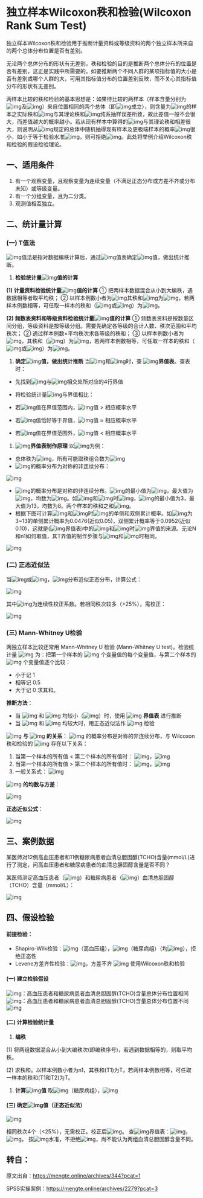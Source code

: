 # 独立样本Wilcoxon秩和检验(Wilcoxon Rank Sum Test)

独立样本Wilcoxon秩和检验用于推断计量资料或等级资料的两个独立样本所来自的两个总体分布位置是否有差别。

无论两个总体分布的形状有无差别，秩和检验的目的是推断两个总体分布的位置是否有差别，这正是实践中所需要的。如要推断两个不同人群的某项指标值的大小是否有差别或哪个人群的大，可用其指标值分布的位置差别反映，而不关心其指标值分布的形状有无差别。

两样本比较的秩和检验的基本思想是：如果待比较的两样本（样本含量分别为![img](https://cdn.nlark.com/yuque/__latex/75a79801b1f8d45fdfd7a0b0bbc8d02f.svg)及![img](https://cdn.nlark.com/yuque/__latex/1b83e2a3d544d2b90cd33a8b662d3039.svg)）来自位置相同的两个总体（即![img](https://cdn.nlark.com/yuque/__latex/57187f9bd9c2c01d01dc9aafd4f8e645.svg)成立），则含量为![img](https://cdn.nlark.com/yuque/__latex/75a79801b1f8d45fdfd7a0b0bbc8d02f.svg)的样本之实际秩和![img](https://cdn.nlark.com/yuque/__latex/1553dae3cc5c15cddb4f5b5a367b0aba.svg)与其理论秩和![img](https://cdn.nlark.com/yuque/__latex/d374219406939d9ae5ac8dae831b7962.svg)纯系抽样误差所致，故此差值一般不会很大，而差值越大的概率越小。若从现有样本中算得的![img](https://cdn.nlark.com/yuque/__latex/1553dae3cc5c15cddb4f5b5a367b0aba.svg)与其理论秩和相差很大，则说明从![img](https://cdn.nlark.com/yuque/__latex/57187f9bd9c2c01d01dc9aafd4f8e645.svg)规定的总体中随机抽得现有样本及更极端样本的概率![img](https://cdn.nlark.com/yuque/__latex/ffd1905f6d4d60accedfa6b91be93ea9.svg)很小，如小于等于检验水准![img](https://cdn.nlark.com/yuque/__latex/18d25ca4f77a9bbed9812e2bb0b350a5.svg)，则可拒绝![img](https://cdn.nlark.com/yuque/__latex/57187f9bd9c2c01d01dc9aafd4f8e645.svg)。此处将举例介绍Wilcoxon秩和检验的假设检验理论。

## 一、适用条件

1. 有一个观察变量，且观察变量为连续变量（不满足正态分布或方差不齐或分布未知）或等级变量。
2. 有一个分组变量，且为二分类。
3. 观测值相互独立。

## 二、统计量计算

### (一) T值法

![img](https://cdn.nlark.com/yuque/__latex/1553dae3cc5c15cddb4f5b5a367b0aba.svg)值法是指对数据编秩计算后，通过![img](https://cdn.nlark.com/yuque/__latex/1553dae3cc5c15cddb4f5b5a367b0aba.svg)值表确定![img](https://cdn.nlark.com/yuque/__latex/ffd1905f6d4d60accedfa6b91be93ea9.svg)值，做出统计推断。

1. **检验统计量**![img](https://cdn.nlark.com/yuque/__latex/1553dae3cc5c15cddb4f5b5a367b0aba.svg)**值的计算**

**(1) 计量资料检验统计量**![img](https://cdn.nlark.com/yuque/__latex/1553dae3cc5c15cddb4f5b5a367b0aba.svg)**值的计算**
① 把两样本数据混合从小到大编秩，遇数据相等者取平均秩；
② 以样本例数小者为![img](https://cdn.nlark.com/yuque/__latex/75a79801b1f8d45fdfd7a0b0bbc8d02f.svg)其秩和![img](https://cdn.nlark.com/yuque/__latex/f9fead56308a5646fe8ddf2f9af2c17d.svg)为![img](https://cdn.nlark.com/yuque/__latex/1553dae3cc5c15cddb4f5b5a367b0aba.svg)，若两样本例数相等，可任取一样本的秩和（![img](https://cdn.nlark.com/yuque/__latex/f9fead56308a5646fe8ddf2f9af2c17d.svg)或![img](https://cdn.nlark.com/yuque/__latex/e6970f40f11ca608a82850039f0f3119.svg)）为![img](https://cdn.nlark.com/yuque/__latex/1553dae3cc5c15cddb4f5b5a367b0aba.svg)。 

**(2) 频数表资料和等级资料检验统计量**![img](https://cdn.nlark.com/yuque/__latex/1553dae3cc5c15cddb4f5b5a367b0aba.svg)**值的计算**
① 频数表资料是按数量区间分组，等级资料是按等级分组。需要先确定各等级的合计人数、秩次范围和平均秩次；
② 通过样本例数×平均秩次求各等级的秩和；
③ 以样本例数小者为![img](https://cdn.nlark.com/yuque/__latex/75a79801b1f8d45fdfd7a0b0bbc8d02f.svg)，其秩和（![img](https://cdn.nlark.com/yuque/__latex/f9fead56308a5646fe8ddf2f9af2c17d.svg)）为![img](https://cdn.nlark.com/yuque/__latex/1553dae3cc5c15cddb4f5b5a367b0aba.svg)，若两样本例数相等，可任取一样本的秩和（![img](https://cdn.nlark.com/yuque/__latex/f9fead56308a5646fe8ddf2f9af2c17d.svg)或![img](https://cdn.nlark.com/yuque/__latex/e6970f40f11ca608a82850039f0f3119.svg)）为![img](https://cdn.nlark.com/yuque/__latex/1553dae3cc5c15cddb4f5b5a367b0aba.svg)。

1. **确定**![img](https://cdn.nlark.com/yuque/__latex/ffd1905f6d4d60accedfa6b91be93ea9.svg)**值，做出统计推断**
   当![img](https://cdn.nlark.com/yuque/__latex/8eb0ea57193ef4ad09ea2194642a37d0.svg)和![img](https://cdn.nlark.com/yuque/__latex/7f1a580959ab0936b285ecfb0a70ed5f.svg)时，查 ![img](https://cdn.nlark.com/yuque/__latex/1553dae3cc5c15cddb4f5b5a367b0aba.svg)**界值表**。查表时：

- 先找到![img](https://cdn.nlark.com/yuque/__latex/75a79801b1f8d45fdfd7a0b0bbc8d02f.svg)与![img](https://cdn.nlark.com/yuque/__latex/dd084010f9335fc3a2b0f72f1b1db821.svg)相交处所对应的4行界值
- 将检验统计量![img](https://cdn.nlark.com/yuque/__latex/1553dae3cc5c15cddb4f5b5a367b0aba.svg)与界值相比：

- 若![img](https://cdn.nlark.com/yuque/__latex/1553dae3cc5c15cddb4f5b5a367b0aba.svg)值在界值范围内，![img](https://cdn.nlark.com/yuque/__latex/ffd1905f6d4d60accedfa6b91be93ea9.svg)值 > 相应概率水平
- 若![img](https://cdn.nlark.com/yuque/__latex/1553dae3cc5c15cddb4f5b5a367b0aba.svg)值恰好等于界值，![img](https://cdn.nlark.com/yuque/__latex/ffd1905f6d4d60accedfa6b91be93ea9.svg)值 ≈ 相应概率水平
- 若![img](https://cdn.nlark.com/yuque/__latex/1553dae3cc5c15cddb4f5b5a367b0aba.svg)值在界值范围外，![img](https://cdn.nlark.com/yuque/__latex/ffd1905f6d4d60accedfa6b91be93ea9.svg)值 < 相应概率水平

1. ![img](https://cdn.nlark.com/yuque/__latex/1553dae3cc5c15cddb4f5b5a367b0aba.svg)**界值表制作原理**
   以![img](https://cdn.nlark.com/yuque/__latex/e8801f41503fbe7c062291647128d3d6.svg)为例：

- 总体秩为![img](https://cdn.nlark.com/yuque/__latex/0697151c5afc79b604d6ada6a46279e1.svg)，所有可能取秩组合数为![img](https://cdn.nlark.com/yuque/__latex/b36e0e2294dc3b586668e39354481efa.svg)
- ![img](https://cdn.nlark.com/yuque/__latex/1553dae3cc5c15cddb4f5b5a367b0aba.svg)的概率分布为对称的非连续分布：

![img](https://cdn.nlark.com/yuque/0/2025/png/35630207/1751818472735-793a0ce6-f1f8-49c2-aa14-cbf8c8ecfce6.png)

- ![img](https://cdn.nlark.com/yuque/__latex/1553dae3cc5c15cddb4f5b5a367b0aba.svg)的概率分布是对称的非连续分布。![img](https://cdn.nlark.com/yuque/__latex/1553dae3cc5c15cddb4f5b5a367b0aba.svg)的最小值为![img](https://cdn.nlark.com/yuque/__latex/9d35b55c27a45346534688c15e5f60fa.svg)，最大值为![img](https://cdn.nlark.com/yuque/__latex/05b568b03368ff75db0042ad7232174e.svg)，均数为![img](https://cdn.nlark.com/yuque/__latex/a34388e172d28a331e09ae3535949026.svg)。如![img](https://cdn.nlark.com/yuque/__latex/5a8f7484dc0048d0ca354f48bcdfad4c.svg)和![img](https://cdn.nlark.com/yuque/__latex/4721689acc9da52486d222a45a64ffff.svg)时![img](https://cdn.nlark.com/yuque/__latex/86488daea25b8ac4c51d68fa9ed6f64f.svg)，![img](https://cdn.nlark.com/yuque/__latex/1553dae3cc5c15cddb4f5b5a367b0aba.svg)的最小值为3，最大值为13，均数为8。两个样本的秩和之和![img](https://cdn.nlark.com/yuque/__latex/a535821e8fac0a8d0674b9805b19fe6b.svg)。
- 根据下图可计算![img](https://cdn.nlark.com/yuque/__latex/5a8f7484dc0048d0ca354f48bcdfad4c.svg)和![img](https://cdn.nlark.com/yuque/__latex/4721689acc9da52486d222a45a64ffff.svg)时![img](https://cdn.nlark.com/yuque/__latex/1553dae3cc5c15cddb4f5b5a367b0aba.svg)的单侧和双侧累计概率。如![img](https://cdn.nlark.com/yuque/__latex/1553dae3cc5c15cddb4f5b5a367b0aba.svg)为3~13的单侧累计概率为0.0476(近似0.05)，双侧累计概率等于0.0952(近似0.10)，这就是(![img](https://cdn.nlark.com/yuque/__latex/1553dae3cc5c15cddb4f5b5a367b0aba.svg)界值表)中的![img](https://cdn.nlark.com/yuque/__latex/4721689acc9da52486d222a45a64ffff.svg)和![img](https://cdn.nlark.com/yuque/__latex/e651b46720b83f7bdf5940129f63b1bb.svg)时![img](https://cdn.nlark.com/yuque/__latex/1553dae3cc5c15cddb4f5b5a367b0aba.svg)界值的来源。无论N和n1如何取值，其T界值的制作步骤与![img](https://cdn.nlark.com/yuque/__latex/5a8f7484dc0048d0ca354f48bcdfad4c.svg)和![img](https://cdn.nlark.com/yuque/__latex/4721689acc9da52486d222a45a64ffff.svg)时相同。

![img](https://cdn.nlark.com/yuque/0/2025/png/35630207/1751818528799-666725f6-a345-4fd8-9462-5cdcf1742142.png)

### (二) 正态近似法

当![img](https://cdn.nlark.com/yuque/__latex/1b08a87ae8e368f96b39b0df40ece68c.svg)或![img](https://cdn.nlark.com/yuque/__latex/93320a0640e3ab38f73bb72c0479625d.svg)，![img](https://cdn.nlark.com/yuque/__latex/1553dae3cc5c15cddb4f5b5a367b0aba.svg)分布近似正态分布，计算公式：

![img](https://cdn.nlark.com/yuque/__latex/2d1fb4d7ee8dcc493ae5d9ce0363eb94.svg)

其中![img](https://cdn.nlark.com/yuque/__latex/2c26077ae5ef957f8a1be6a81734c04d.svg)为连续性校正系数。若相同秩次较多（>25%），需校正：

![img](https://cdn.nlark.com/yuque/__latex/f82654d37e99942ebefab08a256be190.svg)

### (三) Mann-Whitney U检验

两独立样本比较还常用 Mann-Whitney U 检验 (Mann-Whitney U test)。检验统计量 ![img](https://cdn.nlark.com/yuque/__latex/61730156a4ee0ac4b11b62f6440f5779.svg) 为：把第一个样本的 ![img](https://cdn.nlark.com/yuque/__latex/2679980b755ed3a72f0537370d4a0f6e.svg) 个变量值的每个变量值，与第二个样本的 ![img](https://cdn.nlark.com/yuque/__latex/1b83e2a3d544d2b90cd33a8b662d3039.svg) 个变量值逐个比较：

- 小于记 1  
- 相等记 0.5  
- 大于记 0
  求其和。

**推断方法**：  

- 当 ![img](https://cdn.nlark.com/yuque/__latex/75a79801b1f8d45fdfd7a0b0bbc8d02f.svg) 和 ![img](https://cdn.nlark.com/yuque/__latex/1b83e2a3d544d2b90cd33a8b662d3039.svg) 均较小（![img](https://cdn.nlark.com/yuque/__latex/ec8d7ad86c79f2a73e8f946d6cf9d22d.svg)）时，使用 ![img](https://cdn.nlark.com/yuque/__latex/61730156a4ee0ac4b11b62f6440f5779.svg) **界值表** 进行推断  
- 当 ![img](https://cdn.nlark.com/yuque/__latex/75a79801b1f8d45fdfd7a0b0bbc8d02f.svg) 和 ![img](https://cdn.nlark.com/yuque/__latex/1b83e2a3d544d2b90cd33a8b662d3039.svg) 均较大时，用正态近似法作 ![img](https://cdn.nlark.com/yuque/__latex/77c3adce895348f6083c425fe1ba2624.svg) 检验

![img](https://cdn.nlark.com/yuque/__latex/61730156a4ee0ac4b11b62f6440f5779.svg) **与** ![img](https://cdn.nlark.com/yuque/__latex/1553dae3cc5c15cddb4f5b5a367b0aba.svg) **的关系**：
![img](https://cdn.nlark.com/yuque/__latex/61730156a4ee0ac4b11b62f6440f5779.svg) 的概率分布是对称的非连续分布，与 Wilcoxon 秩和检验的 ![img](https://cdn.nlark.com/yuque/__latex/1553dae3cc5c15cddb4f5b5a367b0aba.svg) 存在以下关系：  

1. 当第一个样本的所有值 < 第二个样本的所有值时：
   ![img](https://cdn.nlark.com/yuque/__latex/2c129263c53880e33250a6f94e194d71.svg)，![img](https://cdn.nlark.com/yuque/__latex/cbdd42c9d94ad128ac2c47a5a1f19d60.svg)  
2. 当第一个样本的所有值 > 第二个样本的所有值时：
   ![img](https://cdn.nlark.com/yuque/__latex/5c642889f574fcdcb9edbb2ea5bcec01.svg)，![img](https://cdn.nlark.com/yuque/__latex/2d480c30497c4afb923e90e26e01f108.svg)  
3. 一般关系式：
   ![img](https://cdn.nlark.com/yuque/__latex/14e9d6093bf8e31fcb85f18200e57339.svg)

![img](https://cdn.nlark.com/yuque/__latex/61730156a4ee0ac4b11b62f6440f5779.svg) **的均数与方差**：  

![img](https://cdn.nlark.com/yuque/__latex/e12a86dc6ce1ade4e8446821526e5a97.svg)

**正态近似公式**：  

![img](https://cdn.nlark.com/yuque/__latex/c2a44d556c6f0ecafdd84fd07e81ce6b.svg)

## 三、案例数据

某医师对12例高血压患者和11例糖尿病患者血清总胆固醇(TCHO)含量(mmol/L)进行了测定，问高血压患者和糖尿病患者的血清总胆固醇含量是否不同？

某医师测定高血压患者（![img](https://cdn.nlark.com/yuque/__latex/9cdf505cd04e6352cb75e05692fa6f60.svg)）和糖尿病患者（![img](https://cdn.nlark.com/yuque/__latex/3ab64ccb9b84f783eab05f7cbce573ce.svg)）血清总胆固醇（TCHO）含量（mmol/L）：

![img](https://cdn.nlark.com/yuque/0/2025/png/35630207/1751818874632-bf0435e5-cb96-4c9c-9523-7fedc4f6b002.png)

## 四、假设检验

#### **前提检验**：  

- Shapiro-Wilk检验：![img](https://cdn.nlark.com/yuque/__latex/12d2e16dca3d09d360b85db3b9a9dbb6.svg)（高血压组），![img](https://cdn.nlark.com/yuque/__latex/faeecabf0c688938ec5aec4a78afad86.svg)（糖尿病组）（均![img](https://cdn.nlark.com/yuque/__latex/e0ed038685c13abe57e0e5cee7e84bf8.svg)），拒绝正态性  
- Levene方差齐性检验：![img](https://cdn.nlark.com/yuque/__latex/2883fbe4d6a9e51d81cab92171c45074.svg)，方差不齐
  ![img](https://cdn.nlark.com/yuque/__latex/33b44e34aa35b8c4ecd0606453ee68e9.svg) 使用Wilcoxon秩和检验

#### (一) 建立检验假设

![img](https://cdn.nlark.com/yuque/__latex/57187f9bd9c2c01d01dc9aafd4f8e645.svg)：高血压患者和糖尿病患者血清总胆固醇(TCHO)含量总体分布位置相同
![img](https://cdn.nlark.com/yuque/__latex/5211bedb600e31046860da77076ec475.svg)：高血压患者和糖尿病患者血清总胆固醇(TCHO)含量总体分布位置不同
![img](https://cdn.nlark.com/yuque/__latex/69911f59fceea773510b534eaeacaebe.svg)

#### (二) 计算检验统计量

1. **编秩**

(1) 将两组数据混合从小到大编秩次(即编秩序号)，若遇到数据相等的，则取平均秩。

(2) 求秩和。以样本例数小者为n1，其秩和(T1)为T，若两样本例数相等，可任取一样本的秩和(T1和T2)为T。

1. **计算**![img](https://cdn.nlark.com/yuque/__latex/1553dae3cc5c15cddb4f5b5a367b0aba.svg)**值**
   取![img](https://cdn.nlark.com/yuque/__latex/3ab64ccb9b84f783eab05f7cbce573ce.svg)（糖尿病组），![img](https://cdn.nlark.com/yuque/__latex/ef1f8d8e73f97a411cdd7bb59210857e.svg)

#### (三) 确定![img](https://cdn.nlark.com/yuque/__latex/ffd1905f6d4d60accedfa6b91be93ea9.svg)值（正态近似法）

![img](https://cdn.nlark.com/yuque/__latex/1eb47a760caeffb946e2946c463655ec.svg)

相同秩次4个（<25%），无需校正。校正后![img](https://cdn.nlark.com/yuque/__latex/27ffd850fca7a0287151eddef0b71a2d.svg)。
查![img](https://cdn.nlark.com/yuque/__latex/77c3adce895348f6083c425fe1ba2624.svg)界值表：![img](https://cdn.nlark.com/yuque/__latex/4670bacc23b5e1224186aa3b9488aa22.svg)，![img](https://cdn.nlark.com/yuque/__latex/12328e55c31f935cf164c145c8661d53.svg)。
按![img](https://cdn.nlark.com/yuque/__latex/b221a01585cbaaee5f26a1afae4ffff9.svg)水准，不拒绝![img](https://cdn.nlark.com/yuque/__latex/57187f9bd9c2c01d01dc9aafd4f8e645.svg)，尚不能认为两组血清总胆固醇含量不同。

## 转自：

原文出自：https://mengte.online/archives/344?pcat=1

SPSS实操案例：https://mengte.online/archives/2279?pcat=3